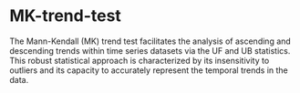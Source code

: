 # MK-trend-test
The Mann-Kendall (MK) trend test facilitates the analysis of ascending and descending trends within time series datasets via the UF and UB statistics. This robust statistical approach is characterized by its insensitivity to outliers and its capacity to accurately represent the temporal trends in the data.

